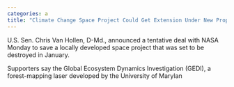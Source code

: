 ```yaml
---
categories: a
title: "Climate Change Space Project Could Get Extension Under New Proposal"
---
```


U.S. Sen. Chris Van Hollen, D-Md., announced a tentative deal with NASA Monday to save a locally developed space project that was set to be destroyed in January.&nbsp;



Supporters say the Global Ecosystem Dynamics Investigation (GEDI), a forest-mapping laser developed by the University of Marylan